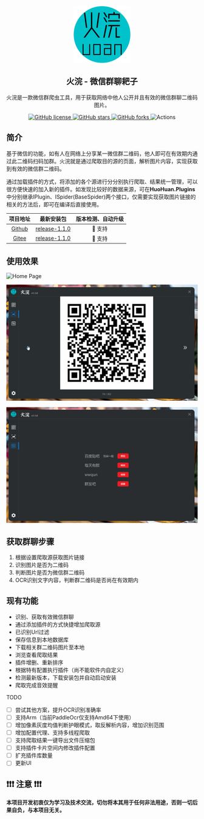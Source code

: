 <p align="center">
    <img src="src/HuoHuan/Resources/HuoHuan.png" width=150/>
</p>
<h2 align="center">火浣 - 微信群聊耙子</h2>
<div align="center">
火浣是一款微信群爬虫工具，用于获取网络中他人公开并且有效的微信群聊二维码图片。
</div>

<p align="center">
	<a href="https://github.com/laosanyuan/HuoHuan/blob/master/LICENSE">
		<img alt="GitHub license" src="https://img.shields.io/github/license/laosanyuan/HuoHuan">
	</a>
    <a href="https://github.com/laosanyuan/HuoHuan/stargazers">
        <img alt="GitHub stars" src="https://img.shields.io/github/stars/laosanyuan/HuoHuan">
    </a>
    <a href="https://github.com/laosanyuan/HuoHuan/network">
        <img alt="GitHub forks" src="https://img.shields.io/github/forks/laosanyuan/HuoHuan">
    </a>
    <a>
        <img alt="Actions" src="https://github.com/laosanyuan/HuoHuan/actions/workflows/HuoHuan - CI.yml/badge.svg?event=push">
    </a>
</p>

## 简介

基于微信的功能，如有人在网络上分享某一微信群二维码，他人即可在有效期内通过此二维码扫码加群。火浣就是通过爬取目的源的页面，解析图片内容，实现获取到有效的微信群二维码。

通过加载插件的方式，将添加的各个源进行分分别执行爬取、结果统一管理，可以很方便快速的加入新的插件。如发现比较好的数据来源，可在**HuoHuan.Plugins**中分别继承IPlugin、ISpider(BaseSpider)两个接口，仅需要实现获取图片链接的相关的方法后，即可在编译后直接使用。

|                    项目地址                     |                          最新安装包                          | 版本检测、自动升级 |
| :---------------------------------------------: | :----------------------------------------------------------: | :----------------: |
| [Github](https://github.com/laosanyuan/HuoHuan) | [release-1.1.0](https://gitee.com/ylaosan/huo-huan/releases/download/1.1.0/Setup.exe) |   :pushpin: 支持   |
|   [Gitee](https://gitee.com/ylaosan/huo-huan)   | [release-1.1.0](https://github.com/laosanyuan/HuoHuan/releases/download/1.1.0/Setup.exe) |   :pushpin: 支持   |

## 使用效果

![Home Page](/images/home_page.gif)

![View Page](/images/view_page.gif)

![View Page](/images/plugins_page.gif)

## 获取群聊步骤

1. 根据设置爬取源获取图片链接
2. 识别图片是否为二维码
3. 判断图片是否为微信群二维码
4. OCR识别文字内容，判断群二维码是否尚在有效期内

## 现有功能

* 识别、获取有效微信群聊
* 通过添加插件的方式快捷增加爬取源
* 已识别Url过滤
* 保存信息到本地数据库
* 下载相关群二维码图片至本地
* 浏览查看爬取结果
* 插件增删、重新排序
* 根据特有配置执行插件（尚不能软件内自定义）
* 检测最新版本，下载安装包并自动启动安装
* 爬取完成音效提醒

TODO

- [ ] 尝试其他方案，提升OCR识别准确率
- [ ] 支持Arm（当前PaddleOcr仅支持Amd64下使用）
- [ ] 增加像素灰度均值判断护眼模式，取反解析内容，增加识别范围
- [ ] 增加配置代理、支持多线程爬取
- [ ] 支持爬取结果一键导出文件压缩包
- [ ] 支持插件卡片空间内修改插件配置
- [ ] 扩充插件库数量
- [ ] 更新UI

##  :heavy_exclamation_mark::heavy_exclamation_mark::heavy_exclamation_mark: 注意  :heavy_exclamation_mark::heavy_exclamation_mark::heavy_exclamation_mark: 

**本项目开发初衷仅为学习及技术交流，切勿将本其用于任何非法用途，否则一切后果自负，与本项目无关。**



